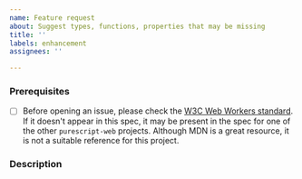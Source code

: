 ```yaml
---
name: Feature request
about: Suggest types, functions, properties that may be missing
title: ''
labels: enhancement
assignees: ''

---
```


### Prerequisites

- [ ] Before opening an issue, please check the [W3C Web Workers standard](https://html.spec.whatwg.org/multipage/workers.html). If it doesn't appear in this spec, it may be present in the spec for one of the other `purescript-web` projects. Although MDN is a great resource, it is not a suitable reference for this project.

### Description

<!-- A summary of the thing to include, with a link to the relevant section of the spec -->
